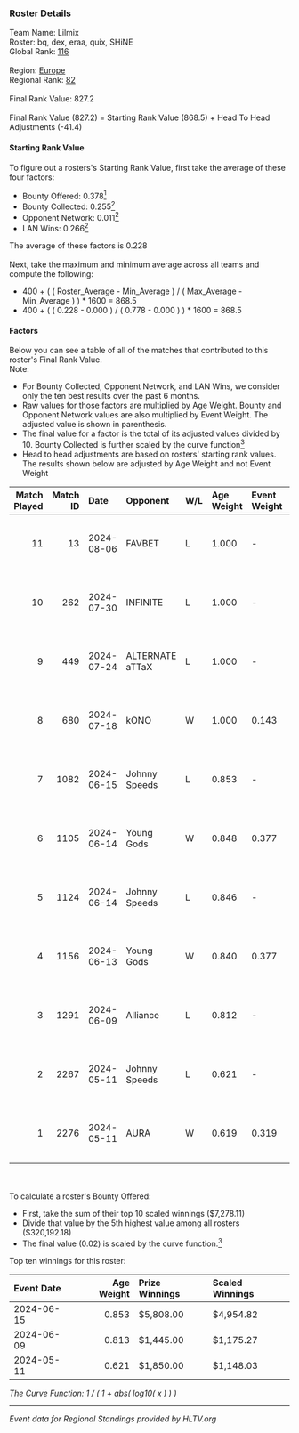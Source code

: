 ### Roster Details<br />
Team Name: Lilmix<br />
Roster: bq, dex, eraa, quix, SHiNE<br />
Global Rank: [116](../standings_global.md)<br />
<br />
Region: [Europe]( ../standings_europe.md)<br />
Regional Rank: [82]( ../standings_europe.md)<br />
<br />
Final Rank Value:  827.2<br />
<br />
Final Rank Value (827.2) = Starting Rank Value (868.5) + Head To Head Adjustments (-41.4)<br />

#### Starting Rank Value<br />
To figure out a rosters's Starting Rank Value, first take the average of these four factors:<br />
- Bounty Offered: 0.378[<sup>1</sup>](#table2)
- Bounty Collected: 0.255[<sup>2</sup>](#table1)
- Opponent Network: 0.011[<sup>2</sup>](#table1)
- LAN Wins: 0.266[<sup>2</sup>](#table1)

The average of these factors is 0.228<br />
<br />
Next, take the maximum and minimum average across all teams and compute the following:<br />
- 400 + ( ( Roster_Average - Min_Average ) / ( Max_Average - Min_Average ) ) * 1600 = 868.5
- 400 + ( ( 0.228 - 0.000 ) / ( 0.778 - 0.000 ) ) * 1600 = 868.5


#### Factors<br />
Below you can see a table of all of the matches that contributed to this roster's Final Rank Value.<br />
Note:<br />

- For Bounty Collected, Opponent Network, and LAN Wins, we consider only the ten best results over the past 6 months.
- Raw values for those factors are multiplied by Age Weight. Bounty and Opponent Network values are also multiplied by Event Weight. The adjusted value is shown in parenthesis.
- The final value for a factor is the total of its adjusted values divided by 10. Bounty Collected is further scaled by the curve function[<sup>3</sup>](#curveFunction)
- Head to head adjustments are based on rosters' starting rank values. The results shown below are adjusted by Age Weight and not Event Weight
<span id="table1"></span><br />


| Match Played | Match ID | Date       | Opponent        | W/L | Age Weight | Event Weight | Bounty Collected | Opponent Network | LAN Wins  | H2H Adj. | Roster                      |
| -: | -: | :- | :- | :- | :- | :- | :- | :- | :- | -: | :- |
|           11 |       13 | 2024-08-06 | FAVBET          | L   | 1.000      | -            | -                | -                | -         |   -15.45 | bq, dex, eraa, quix, SHiNE  |
|           10 |      262 | 2024-07-30 | INFINITE        | L   | 1.000      | -            | -                | -                | -         |   -25.18 | bq, dex, L00m1, quix, SHiNE |
|            9 |      449 | 2024-07-24 | ALTERNATE aTTaX | L   | 1.000      | -            | -                | -                | -         |   -16.73 | bq, dex, L00m1, quix, SHiNE |
|            8 |      680 | 2024-07-18 | kONO            | W   | 1.000      | 0.143        | 0.028 (0.004)    | 0.553 (0.079)    | 0 (0.000) |    13.46 | bq, dex, L00m1, quix, SHiNE |
|            7 |     1082 | 2024-06-15 | Johnny Speeds   | L   | 0.853      | -            | -                | -                | -         |    -2.90 | bq, dex, poiii, quix, zyyx  |
|            6 |     1105 | 2024-06-14 | Young Gods      | W   | 0.848      | 0.377        | 0.007 (0.002)    | 0.032 (0.010)    | 1 (0.848) |     7.97 | bq, dex, poiii, quix, zyyx  |
|            5 |     1124 | 2024-06-14 | Johnny Speeds   | L   | 0.846      | -            | -                | -                | -         |    -2.85 | bq, dex, poiii, quix, zyyx  |
|            4 |     1156 | 2024-06-13 | Young Gods      | W   | 0.840      | 0.377        | 0.007 (0.002)    | 0.032 (0.010)    | 1 (0.840) |     8.07 | bq, dex, poiii, quix, zyyx  |
|            3 |     1291 | 2024-06-09 | Alliance        | L   | 0.812      | -            | -                | -                | -         |   -13.28 | bq, dex, poiii, quix, zyyx  |
|            2 |     2267 | 2024-05-11 | Johnny Speeds   | L   | 0.621      | -            | -                | -                | -         |    -1.73 | bq, dex, poiii, quix, zyyx  |
|            1 |     2276 | 2024-05-11 | AURA            | W   | 0.619      | 0.319        | 0.017 (0.003)    | 0.057 (0.011)    | 1 (0.619) |     7.23 | bq, dex, poiii, quix, zyyx  |

<br />
<span id="table2"></span><br />
To calculate a roster's Bounty Offered:<br />

- First, take the sum of their top 10 scaled winnings ($7,278.11)
- Divide that value by the 5th highest value among all rosters ($320,192.18)
- The final value (0.02) is scaled by the curve function.[<sup>3</sup>](#curveFunction)

Top ten winnings for this roster:<br />

| Event Date | Age Weight | Prize Winnings | Scaled Winnings |
| :- | -: | :- | :- |
| 2024-06-15 |      0.853 | $5,808.00      | $4,954.82       |
| 2024-06-09 |      0.813 | $1,445.00      | $1,175.27       |
| 2024-05-11 |      0.621 | $1,850.00      | $1,148.03       |


<span id="curveFunction"></span>_The Curve Function: 1 / ( 1 + abs( log10( x ) ) )_<br />

---
_Event data for Regional Standings provided by HLTV.org_<br />
